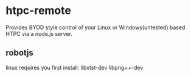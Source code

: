 # htpc-remote

Provides BYOD style control of your Linux or Windows(untested) based HTPC via a node.js server.

## robotjs

linux requires you first install: libxtst-dev libpng++-dev